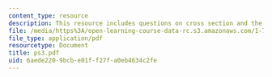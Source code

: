 ```yaml
---
content_type: resource
description: This resource includes questions on cross section and the data provided.
file: /media/https%3A/open-learning-course-data-rc.s3.amazonaws.com/1-72-groundwater-hydrology-fall-2005/6aede2209bcbe01ff27fa0eb4634c2fe_ps3.pdf
file_type: application/pdf
resourcetype: Document
title: ps3.pdf
uid: 6aede220-9bcb-e01f-f27f-a0eb4634c2fe
---
```

